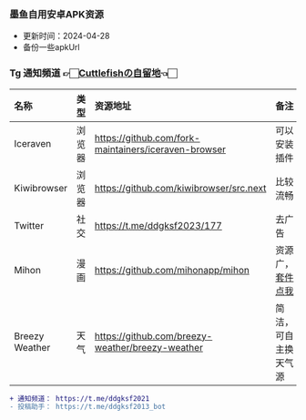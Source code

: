 ### 墨鱼自用安卓APK资源
* 更新时间：2024-04-28
* 备份一些apkUrl
  
### Tg 通知頻道 👉🏻[Cuttlefishの自留地](https://t.me/ddgksf2021)👈🏻  

| 名称 | 类型  | 资源地址 | 备注 |
| :----- | :----- | :----- | :----- |
| Iceraven    |  浏览器 | https://github.com/fork-maintainers/iceraven-browser | 可以安装插件 |
| Kiwibrowser |  浏览器 | https://github.com/kiwibrowser/src.next | 比较流畅 |
| Twitter     |  社交 | https://t.me/ddgksf2023/177 | 去广告 |
| Mihon       |  漫画 | https://github.com/mihonapp/mihon | 资源广，[套件点我](https://raw.githubusercontent.com/keiyoushi/extensions/repo/index.min.json) |
|Breezy Weather | 天气 | https://github.com/breezy-weather/breezy-weather | 简洁，可自主换天气源 |



```diff
+ 通知频道： https://t.me/ddgksf2021
- 投稿助手： https://t.me/ddgksf2013_bot
```
